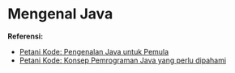 # Mengenal Java

**Referensi:**
- [Petani Kode: Pengenalan Java untuk Pemula](https://www.petanikode.com/java-untuk-pemula/)
- [Petani Kode: Konsep Pemrograman Java yang perlu dipahami](https://www.petanikode.com/java-konsep/)
